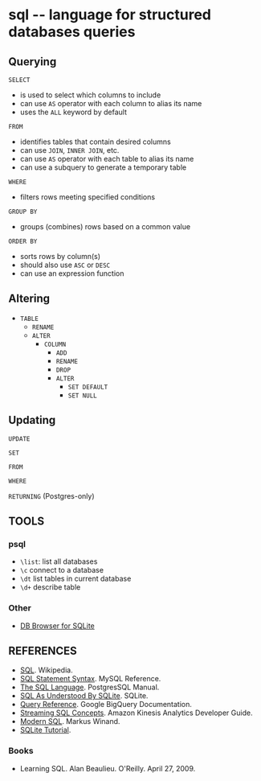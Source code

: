 sql -- language for structured databases queries
================================================

## Querying

`SELECT`
- is used to select which columns to include
- can use `AS` operator with each column to alias its name
- uses the `ALL` keyword by default

`FROM`
- identifies tables that contain desired columns
- can use `JOIN`, `INNER JOIN`, etc.
- can use `AS` operator with each table to alias its name
- can use a subquery to generate a temporary table

`WHERE`
- filters rows meeting specified conditions

`GROUP BY`
- groups (combines) rows based on a common value

`ORDER BY`
- sorts rows by column(s)
- should also use `ASC` or `DESC`
- can use an expression function

## Altering

- `TABLE`
  - `RENAME`
  - `ALTER`
    - `COLUMN`
      - `ADD`
      - `RENAME`
      - `DROP`
      - `ALTER`
        - `SET DEFAULT`
        - `SET NULL`

## Updating

`UPDATE`

`SET`

`FROM`

`WHERE`

`RETURNING` (Postgres-only)

## TOOLS

### psql

- `\list`: list all databases
- `\c` connect to a database
- `\dt` list tables in current database
- `\d+` describe table

### Other

- [DB Browser for SQLite](http://sqlitebrowser.org)

## REFERENCES

- [SQL](https://en.wikipedia.org/wiki/SQL). Wikipedia.
- [SQL Statement Syntax](https://dev.mysql.com/doc/refman/5.7/en/sql-syntax.html). MySQL Reference.
- [The SQL Language](https://www.postgresql.org/docs/9.5/static/sql.html). PostgresSQL Manual.
- [SQL As Understood By SQLite](https://www.sqlite.org/lang.html). SQLite.
- [Query Reference](https://cloud.google.com/bigquery/query-reference). Google BigQuery Documentation.
- [Streaming SQL Concepts](https://docs.aws.amazon.com/kinesisanalytics/latest/dev/streaming-sql-concepts.html). Amazon Kinesis Analytics Developer Guide.
- [Modern SQL](http://modern-sql.com/). Markus Winand.
- [SQLite Tutorial](http://www.sqlitetutorial.net/). 

### Books

- Learning SQL. Alan Beaulieu. O'Reilly. April 27, 2009.